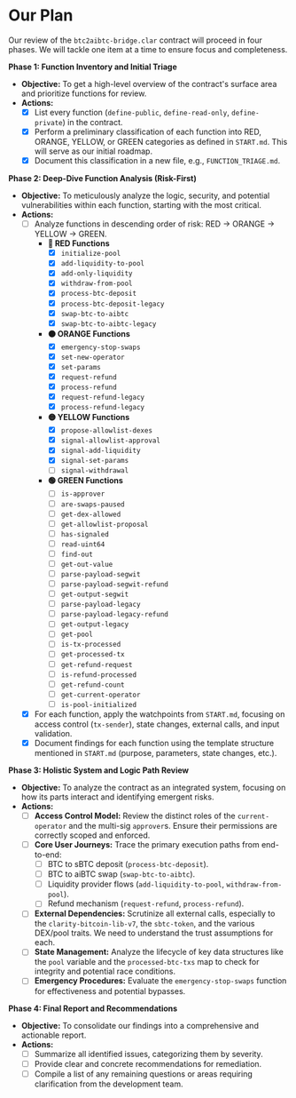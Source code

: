 # Our Plan

Our review of the `btc2aibtc-bridge.clar` contract will proceed in four phases. We will tackle one item at a time to ensure focus and completeness.

**Phase 1: Function Inventory and Initial Triage**

*   **Objective:** To get a high-level overview of the contract's surface area and prioritize functions for review.
*   **Actions:**
    - [x] List every function (`define-public`, `define-read-only`, `define-private`) in the contract.
    - [x] Perform a preliminary classification of each function into RED, ORANGE, YELLOW, or GREEN categories as defined in `START.md`. This will serve as our initial roadmap.
    - [x] Document this classification in a new file, e.g., `FUNCTION_TRIAGE.md`.

**Phase 2: Deep-Dive Function Analysis (Risk-First)**

*   **Objective:** To meticulously analyze the logic, security, and potential vulnerabilities within each function, starting with the most critical.
*   **Actions:**
    - [ ] Analyze functions in descending order of risk: RED -> ORANGE -> YELLOW -> GREEN.
      - **🔴 RED Functions**
        - [x] `initialize-pool`
        - [x] `add-liquidity-to-pool`
        - [x] `add-only-liquidity`
        - [x] `withdraw-from-pool`
        - [x] `process-btc-deposit`
        - [x] `process-btc-deposit-legacy`
        - [x] `swap-btc-to-aibtc`
        - [x] `swap-btc-to-aibtc-legacy`
      - **🟠 ORANGE Functions**
        - [x] `emergency-stop-swaps`
        - [x] `set-new-operator`
        - [x] `set-params`
        - [x] `request-refund`
        - [x] `process-refund`
        - [x] `request-refund-legacy`
        - [x] `process-refund-legacy`
      - **🟡 YELLOW Functions**
        - [x] `propose-allowlist-dexes`
        - [x] `signal-allowlist-approval`
        - [x] `signal-add-liquidity`
        - [x] `signal-set-params`
        - [ ] `signal-withdrawal`
      - **🟢 GREEN Functions**
        - [ ] `is-approver`
        - [ ] `are-swaps-paused`
        - [ ] `get-dex-allowed`
        - [ ] `get-allowlist-proposal`
        - [ ] `has-signaled`
        - [ ] `read-uint64`
        - [ ] `find-out`
        - [ ] `get-out-value`
        - [ ] `parse-payload-segwit`
        - [ ] `parse-payload-segwit-refund`
        - [ ] `get-output-segwit`
        - [ ] `parse-payload-legacy`
        - [ ] `parse-payload-legacy-refund`
        - [ ] `get-output-legacy`
        - [ ] `get-pool`
        - [ ] `is-tx-processed`
        - [ ] `get-processed-tx`
        - [ ] `get-refund-request`
        - [ ] `is-refund-processed`
        - [ ] `get-refund-count`
        - [ ] `get-current-operator`
        - [ ] `is-pool-initialized`
    - [x] For each function, apply the watchpoints from `START.md`, focusing on access control (`tx-sender`), state changes, external calls, and input validation.
    - [x] Document findings for each function using the template structure mentioned in `START.md` (purpose, parameters, state changes, etc.).

**Phase 3: Holistic System and Logic Path Review**

*   **Objective:** To analyze the contract as an integrated system, focusing on how its parts interact and identifying emergent risks.
*   **Actions:**
    - [ ] **Access Control Model:** Review the distinct roles of the `current-operator` and the multi-sig `approver`s. Ensure their permissions are correctly scoped and enforced.
    - [ ] **Core User Journeys:** Trace the primary execution paths from end-to-end:
        - [ ] BTC to sBTC deposit (`process-btc-deposit`).
        - [ ] BTC to aiBTC swap (`swap-btc-to-aibtc`).
        - [ ] Liquidity provider flows (`add-liquidity-to-pool`, `withdraw-from-pool`).
        - [ ] Refund mechanism (`request-refund`, `process-refund`).
    - [ ] **External Dependencies:** Scrutinize all external calls, especially to the `clarity-bitcoin-lib-v7`, the `sbtc-token`, and the various DEX/pool traits. We need to understand the trust assumptions for each.
    - [ ] **State Management:** Analyze the lifecycle of key data structures like the `pool` variable and the `processed-btc-txs` map to check for integrity and potential race conditions.
    - [ ] **Emergency Procedures:** Evaluate the `emergency-stop-swaps` function for effectiveness and potential bypasses.

**Phase 4: Final Report and Recommendations**

*   **Objective:** To consolidate our findings into a comprehensive and actionable report.
*   **Actions:**
    - [ ] Summarize all identified issues, categorizing them by severity.
    - [ ] Provide clear and concrete recommendations for remediation.
    - [ ] Compile a list of any remaining questions or areas requiring clarification from the development team.
